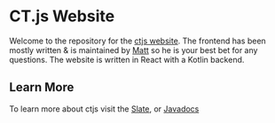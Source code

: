 # CT.js Website

Welcome to the repository for the [ctjs website](https://github.com/ChatTriggers/ct.js). The frontend has been mostly written & is maintained by [Matt](https://github.com/mattco98) so he is your best bet for any questions.
The website is written in React with a Kotlin backend.

## Learn More

To learn more about ctjs visit the [Slate](https://www.chattriggers.com/slate/), or [Javadocs](https://www.chattriggers.com/javadocs/)
